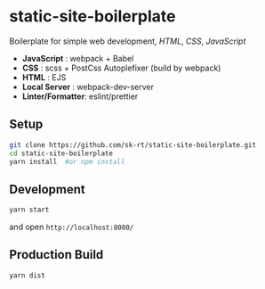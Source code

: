 # static-site-boilerplate

Boilerplate for simple web development, *HTML*, *CSS*, *JavaScript*

- **JavaScript** : webpack + Babel
- **CSS** : scss + PostCss Autoplefixer (build by webpack)
- **HTML** : EJS
- **Local Server** : webpack-dev-server
- **Linter/Formatter**: eslint/prettier


## Setup
```bash
git clone https://github.com/sk-rt/static-site-boilerplate.git
cd static-site-boilerplate
yarn install  #or npm install
```

## Development
```bash
yarn start
```
and open `http://localhost:8080/`

## Production Build
```bash
yarn dist
```
